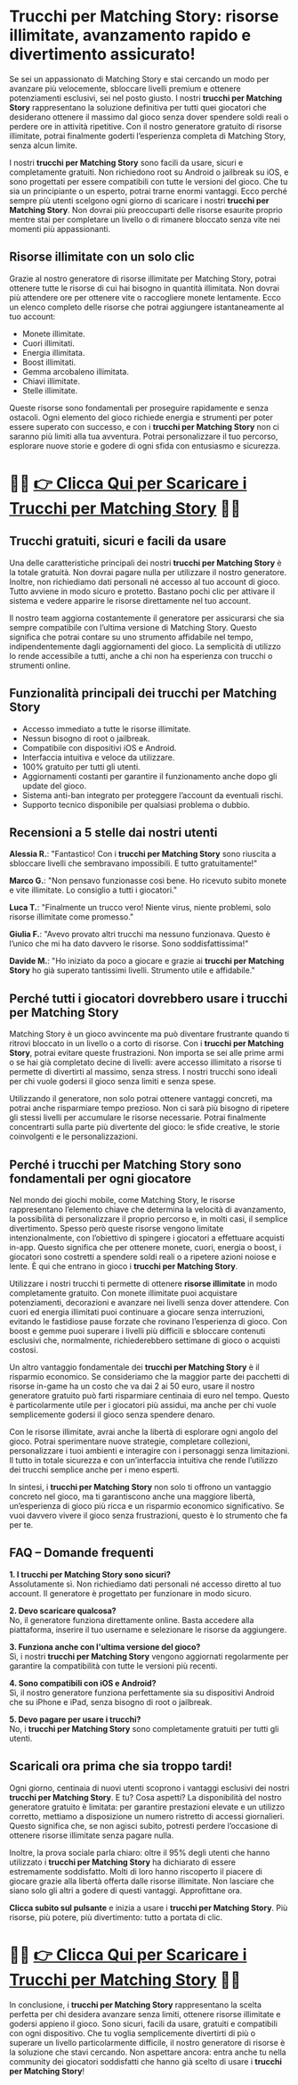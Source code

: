 <h1>Trucchi per Matching Story: risorse illimitate, avanzamento rapido e divertimento assicurato!</h1>

<p>Se sei un appassionato di Matching Story e stai cercando un modo per avanzare più velocemente, sbloccare livelli premium e ottenere potenziamenti esclusivi, sei nel posto giusto. I nostri <strong>trucchi per Matching Story</strong> rappresentano la soluzione definitiva per tutti quei giocatori che desiderano ottenere il massimo dal gioco senza dover spendere soldi reali o perdere ore in attività ripetitive. Con il nostro generatore gratuito di risorse illimitate, potrai finalmente goderti l’esperienza completa di Matching Story, senza alcun limite.</p>

<p>I nostri <strong>trucchi per Matching Story</strong> sono facili da usare, sicuri e completamente gratuiti. Non richiedono root su Android o jailbreak su iOS, e sono progettati per essere compatibili con tutte le versioni del gioco. Che tu sia un principiante o un esperto, potrai trarne enormi vantaggi. Ecco perché sempre più utenti scelgono ogni giorno di scaricare i nostri <strong>trucchi per Matching Story</strong>. Non dovrai più preoccuparti delle risorse esaurite proprio mentre stai per completare un livello o di rimanere bloccato senza vite nei momenti più appassionanti.</p>

<h2>Risorse illimitate con un solo clic</h2>

<p>Grazie al nostro generatore di risorse illimitate per Matching Story, potrai ottenere tutte le risorse di cui hai bisogno in quantità illimitata. Non dovrai più attendere ore per ottenere vite o raccogliere monete lentamente. Ecco un elenco completo delle risorse che potrai aggiungere istantaneamente al tuo account:</p>

<ul>
  <li>Monete illimitate.</li>
  <li>Cuori illimitati.</li>
  <li>Energia illimitata.</li>
  <li>Boost illimitati.</li>
  <li>Gemma arcobaleno illimitata.</li>
  <li>Chiavi illimitate.</li>
  <li>Stelle illimitate.</li>
</ul>

<p>Queste risorse sono fondamentali per proseguire rapidamente e senza ostacoli. Ogni elemento del gioco richiede energia e strumenti per poter essere superato con successo, e con i <strong>trucchi per Matching Story</strong> non ci saranno più limiti alla tua avventura. Potrai personalizzare il tuo percorso, esplorare nuove storie e godere di ogni sfida con entusiasmo e sicurezza.</p>

# 🔴🔴 **[👉 Clicca Qui per Scaricare i Trucchi per Matching Story](https://tinyurl.com/GiocaDoc)** 🔴🔴

<h2>Trucchi gratuiti, sicuri e facili da usare</h2>

<p>Una delle caratteristiche principali dei nostri <strong>trucchi per Matching Story</strong> è la totale gratuità. Non dovrai pagare nulla per utilizzare il nostro generatore. Inoltre, non richiediamo dati personali né accesso al tuo account di gioco. Tutto avviene in modo sicuro e protetto. Bastano pochi clic per attivare il sistema e vedere apparire le risorse direttamente nel tuo account.</p>

<p>Il nostro team aggiorna costantemente il generatore per assicurarsi che sia sempre compatibile con l’ultima versione di Matching Story. Questo significa che potrai contare su uno strumento affidabile nel tempo, indipendentemente dagli aggiornamenti del gioco. La semplicità di utilizzo lo rende accessibile a tutti, anche a chi non ha esperienza con trucchi o strumenti online.</p>

<h2>Funzionalità principali dei trucchi per Matching Story</h2>

<ul>
  <li>Accesso immediato a tutte le risorse illimitate.</li>
  <li>Nessun bisogno di root o jailbreak.</li>
  <li>Compatibile con dispositivi iOS e Android.</li>
  <li>Interfaccia intuitiva e veloce da utilizzare.</li>
  <li>100% gratuito per tutti gli utenti.</li>
  <li>Aggiornamenti costanti per garantire il funzionamento anche dopo gli update del gioco.</li>
  <li>Sistema anti-ban integrato per proteggere l’account da eventuali rischi.</li>
  <li>Supporto tecnico disponibile per qualsiasi problema o dubbio.</li>
</ul>

<h2>Recensioni a 5 stelle dai nostri utenti</h2>

<p><strong>Alessia R.</strong>: "Fantastico! Con i <strong>trucchi per Matching Story</strong> sono riuscita a sbloccare livelli che sembravano impossibili. E tutto gratuitamente!"</p>
<p><strong>Marco G.</strong>: "Non pensavo funzionasse così bene. Ho ricevuto subito monete e vite illimitate. Lo consiglio a tutti i giocatori."</p>
<p><strong>Luca T.</strong>: "Finalmente un trucco vero! Niente virus, niente problemi, solo risorse illimitate come promesso."</p>
<p><strong>Giulia F.</strong>: "Avevo provato altri trucchi ma nessuno funzionava. Questo è l’unico che mi ha dato davvero le risorse. Sono soddisfattissima!"</p>
<p><strong>Davide M.</strong>: "Ho iniziato da poco a giocare e grazie ai <strong>trucchi per Matching Story</strong> ho già superato tantissimi livelli. Strumento utile e affidabile."</p>

<h2>Perché tutti i giocatori dovrebbero usare i trucchi per Matching Story</h2>

<p>Matching Story è un gioco avvincente ma può diventare frustrante quando ti ritrovi bloccato in un livello o a corto di risorse. Con i <strong>trucchi per Matching Story</strong>, potrai evitare queste frustrazioni. Non importa se sei alle prime armi o se hai già completato decine di livelli: avere accesso illimitato a risorse ti permette di divertirti al massimo, senza stress. I nostri trucchi sono ideali per chi vuole godersi il gioco senza limiti e senza spese.</p>

<p>Utilizzando il generatore, non solo potrai ottenere vantaggi concreti, ma potrai anche risparmiare tempo prezioso. Non ci sarà più bisogno di ripetere gli stessi livelli per accumulare le risorse necessarie. Potrai finalmente concentrarti sulla parte più divertente del gioco: le sfide creative, le storie coinvolgenti e le personalizzazioni.</p>

<h2>Perché i trucchi per Matching Story sono fondamentali per ogni giocatore</h2>

<p>Nel mondo dei giochi mobile, come Matching Story, le risorse rappresentano l’elemento chiave che determina la velocità di avanzamento, la possibilità di personalizzare il proprio percorso e, in molti casi, il semplice divertimento. Spesso però queste risorse vengono limitate intenzionalmente, con l’obiettivo di spingere i giocatori a effettuare acquisti in-app. Questo significa che per ottenere monete, cuori, energia o boost, i giocatori sono costretti a spendere soldi reali o a ripetere azioni noiose e lente. È qui che entrano in gioco i <strong>trucchi per Matching Story</strong>.</p>

<p>Utilizzare i nostri trucchi ti permette di ottenere <strong>risorse illimitate</strong> in modo completamente gratuito. Con monete illimitate puoi acquistare potenziamenti, decorazioni e avanzare nei livelli senza dover attendere. Con cuori ed energia illimitati puoi continuare a giocare senza interruzioni, evitando le fastidiose pause forzate che rovinano l’esperienza di gioco. Con boost e gemme puoi superare i livelli più difficili e sbloccare contenuti esclusivi che, normalmente, richiederebbero settimane di gioco o acquisti costosi.</p>

<p>Un altro vantaggio fondamentale dei <strong>trucchi per Matching Story</strong> è il risparmio economico. Se consideriamo che la maggior parte dei pacchetti di risorse in-game ha un costo che va dai 2 ai 50 euro, usare il nostro generatore gratuito può farti risparmiare centinaia di euro nel tempo. Questo è particolarmente utile per i giocatori più assidui, ma anche per chi vuole semplicemente godersi il gioco senza spendere denaro.</p>

<p>Con le risorse illimitate, avrai anche la libertà di esplorare ogni angolo del gioco. Potrai sperimentare nuove strategie, completare collezioni, personalizzare i tuoi ambienti e interagire con i personaggi senza limitazioni. Il tutto in totale sicurezza e con un’interfaccia intuitiva che rende l’utilizzo dei trucchi semplice anche per i meno esperti.</p>

<p>In sintesi, i <strong>trucchi per Matching Story</strong> non solo ti offrono un vantaggio concreto nel gioco, ma ti garantiscono anche una maggiore libertà, un’esperienza di gioco più ricca e un risparmio economico significativo. Se vuoi davvero vivere il gioco senza frustrazioni, questo è lo strumento che fa per te.</p>

<h2>FAQ – Domande frequenti</h2>

<p><strong>1. I trucchi per Matching Story sono sicuri?</strong><br>
Assolutamente sì. Non richiediamo dati personali né accesso diretto al tuo account. Il generatore è progettato per funzionare in modo sicuro.</p>

<p><strong>2. Devo scaricare qualcosa?</strong><br>
No, il generatore funziona direttamente online. Basta accedere alla piattaforma, inserire il tuo username e selezionare le risorse da aggiungere.</p>

<p><strong>3. Funziona anche con l'ultima versione del gioco?</strong><br>
Sì, i nostri <strong>trucchi per Matching Story</strong> vengono aggiornati regolarmente per garantire la compatibilità con tutte le versioni più recenti.</p>

<p><strong>4. Sono compatibili con iOS e Android?</strong><br>
Sì, il nostro generatore funziona perfettamente sia su dispositivi Android che su iPhone e iPad, senza bisogno di root o jailbreak.</p>

<p><strong>5. Devo pagare per usare i trucchi?</strong><br>
No, i <strong>trucchi per Matching Story</strong> sono completamente gratuiti per tutti gli utenti.</p>

<h2>Scaricali ora prima che sia troppo tardi!</h2>

<p>Ogni giorno, centinaia di nuovi utenti scoprono i vantaggi esclusivi dei nostri <strong>trucchi per Matching Story</strong>. E tu? Cosa aspetti? La disponibilità del nostro generatore gratuito è limitata: per garantire prestazioni elevate e un utilizzo corretto, mettiamo a disposizione un numero ristretto di accessi giornalieri. Questo significa che, se non agisci subito, potresti perdere l’occasione di ottenere risorse illimitate senza pagare nulla.</p>

<p>Inoltre, la prova sociale parla chiaro: oltre il 95% degli utenti che hanno utilizzato i <strong>trucchi per Matching Story</strong> ha dichiarato di essere estremamente soddisfatto. Molti di loro hanno riscoperto il piacere di giocare grazie alla libertà offerta dalle risorse illimitate. Non lasciare che siano solo gli altri a godere di questi vantaggi. Approfittane ora.</p>

<p><strong>Clicca subito sul pulsante</strong> e inizia a usare i <strong>trucchi per Matching Story</strong>. Più risorse, più potere, più divertimento: tutto a portata di clic.</p>

# 🔴🔴 **[👉 Clicca Qui per Scaricare i Trucchi per Matching Story](https://tinyurl.com/GiocaDoc)** 🔴🔴

<p>In conclusione, i <strong>trucchi per Matching Story</strong> rappresentano la scelta perfetta per chi desidera avanzare senza limiti, ottenere risorse illimitate e godersi appieno il gioco. Sono sicuri, facili da usare, gratuiti e compatibili con ogni dispositivo. Che tu voglia semplicemente divertirti di più o superare un livello particolarmente difficile, il nostro generatore di risorse è la soluzione che stavi cercando. Non aspettare ancora: entra anche tu nella community dei giocatori soddisfatti che hanno già scelto di usare i <strong>trucchi per Matching Story</strong>!</p>

